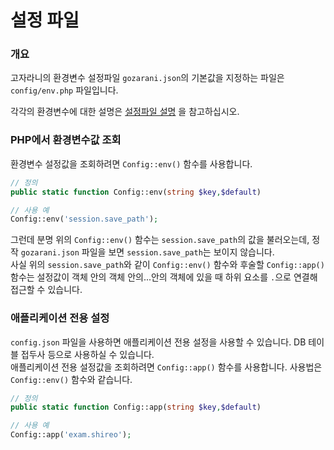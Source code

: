 # 설정 파일
### 개요
고자라니의 환경변수 설정파일 `gozarani.json`의 기본값을 지정하는 파일은 `config/env.php` 파일입니다.

각각의 환경변수에 대한 설명은 [설정파일 설명](./envvars.md) 을 참고하십시오.
### PHP에서 환경변수값 조회
환경변수 설정값을 조회하려면 `Config::env()` 함수를 사용합니다.
```php
// 정의
public static function Config::env(string $key,$default)

// 사용 예
Config::env('session.save_path');
```
그런데 분명 위의 `Config::env()` 함수는 `session.save_path`의 값을 불러오는데, 정작 `gozarani.json` 파일을 보면 `session.save_path`는 보이지 않습니다.  
사실 위의 `session.save_path`와 같이 `Config::env()` 함수와 후술할 `Config::app()` 함수는 설정값이 객체 안의 객체 안의...안의 객체에 있을 때 하위 요소를 `.`으로 연결해 접근할 수 있습니다.
### 애플리케이션 전용 설정
`config.json` 파일을 사용하면 애플리케이션 전용 설정을 사용할 수 있습니다. DB 테이블 접두사 등으로 사용하실 수 있습니다.  
애플리케이션 전용 설정값을 조회하려면 `Config::app()` 함수를 사용합니다. 사용법은 `Config::env()` 함수와 같습니다.
```php
// 정의
public static function Config::app(string $key,$default)

// 사용 예
Config::app('exam.shireo');
```

